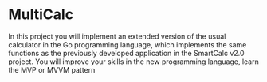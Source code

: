 # MultiCalc
In this project you will implement an extended version of the usual calculator in the Go programming language, which implements the same functions as the previously developed application in the SmartCalc v2.0 project. You will improve your skills in the new programming language, learn the MVP or MVVM pattern
